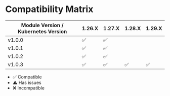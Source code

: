 # Compatibility Matrix

| Module Version / Kubernetes Version | 1.26.X             | 1.27.X             | 1.28.X             | 1.29.X             |
|-------------------------------------|--------------------|--------------------|--------------------|--------------------|
| v1.0.0                              | :white_check_mark: | :white_check_mark: |                    |                    |
| v1.0.1                              | :white_check_mark: | :white_check_mark: |                    |                    |
| v1.0.2                              | :white_check_mark: | :white_check_mark: |                    |                    |
| v1.0.3                              | :white_check_mark: | :white_check_mark: | :white_check_mark: | :white_check_mark: |

- :white_check_mark: Compatible
- :warning: Has issues
- :x: Incompatible
